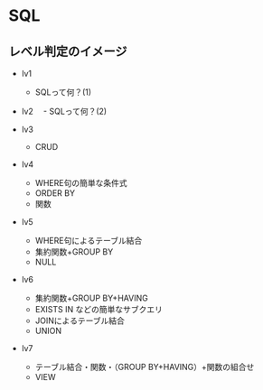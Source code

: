 # SQL

## レベル判定のイメージ

- lv1
  - SQLって何？(1)

- lv2
　- SQLって何？(2)
  
- lv3
  - CRUD
  
- lv4
  - WHERE句の簡単な条件式
  - ORDER BY
  - 関数
  
- lv5
  - WHERE句によるテーブル結合
  - 集約関数+GROUP BY
  - NULL
  
- lv6
  - 集約関数+GROUP BY+HAVING
  - EXISTS IN などの簡単なサブクエリ 
  - JOINによるテーブル結合
  - UNION
  
- lv7
  - テーブル結合・関数・（GROUP BY+HAVING）+関数の組合せ
  - VIEW


